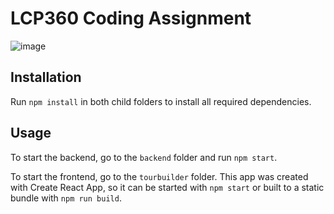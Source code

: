 # LCP360 Coding Assignment

![image](https://user-images.githubusercontent.com/11001606/152079498-dfe519e5-cb6d-4fb7-9b7b-2e55bd5be296.png)

## Installation
Run `npm install` in both child folders to install all required dependencies.

## Usage
To start the backend, go to the `backend` folder and run `npm start`.

To start the frontend, go to the `tourbuilder` folder. 
This app was created with Create React App, so it can be started with `npm start` or 
built to a static bundle with `npm run build`.
